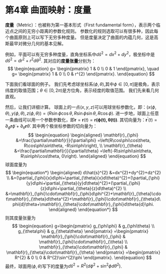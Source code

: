 # 第4章 曲面映射：度量

**度量**（Metric）：也被称为第一基本形式（First fundamental form），表示两个临近点之间的无穷小距离的参数化规则。
参数化的规则选取可以有很多种，因此每个曲面原则上可以写下无穷多种度量。
但是度量决定了曲面的内蕴几何，这是高斯最早对微分几何的基本见解。

例如，平面可以有无穷多种度量，直角坐标系中$d\hat{s}^{2}=dx^{2}+dy^{2}$，极坐标中是$d\hat{s}^{2}=dr^{2}+r^{2}d\theta^{2}$.
其对应的**度量张量**分别为：
$$
\begin{equation}
g=
\begin{pmatrix}
 1 & 0 \\
 0 & 1
\end{pmatrix}, \quad
g=
\begin{pmatrix}
 1 & 0 \\
 0 & r^{2}
\end{pmatrix}.
\end{equation}
$$

下面我们看球面的例子。
我们先考虑球坐标系$(\phi, \theta)$,其中$\phi\in[0, \pi]$是极角，表示纬度的取值范围；$\theta\in[0, 2\pi)$是方位角，表示经度的取值范围。
我们先来看几何直观。

然后，让我们详细计算。
球面上的一点$(x, y, z)$可以用球坐标参数化，即：$(x(\phi, \theta), y(\phi, \theta), z(\phi, \theta))=(R\sin\phi\cos\theta, R\sin\phi\sin\theta, R\cos\phi)$.
进一步地，球面上任意一条曲线可以用一个参数参数化，即$\mathbf{r}=\mathbf{r}(t)=\mathbf{r(\phi(t), \theta(t))}$.
其切向量为：$\mathbf{r}^{\prime}(t)=\partial_{\phi}\mathbf{r}\dot{\phi}+\partial_{\theta}\mathbf{r}\dot{\theta}$.
其中两个极坐标参数的切向量为：
$$
\begin{equation}
\begin{aligned}
\mathbf{r}_{\phi}
&=\frac{\partial\mathbf{r}}{\partial\phi}
=\left(R\cos\phi\cos\theta, R\cos\phi\sin\theta, -R\sin\phi\right), \\
\mathbf{r}_{\theta}
&=\frac{\partial\mathbf{r}}{\partial\theta}
=\left(-R\sin\phi\sin\theta, R\sin\phi\cos\theta, 0\right).
\end{aligned}
\end{equation}
$$
球面度量为
$$
\begin{equation*}
\begin{aligned}
d\hat{s}^{2}
&=dx^{2}+dy^{2}+dz^{2} \\
&=(\partial_{\phi}{x}d\phi+\partial_{\theta}{x}d\theta)^{2}+(\partial_{\phi}{y}d\phi+\partial_{\theta}{y}d\theta)^{2}+(\partial_{\phi}{z}d\phi+\partial_{\theta}{z}d\theta)^{2} \\
&=\mathbf{r}_{\phi}\cdot\mathbf{r}_{\phi}d\phi^{2}+\mathbf{r}_{\theta}\cdot\mathbf{r}_{\theta}d\theta^{2}+\mathbf{r}_{\phi}\cdot\mathbf{r}_{\theta}d\phi{d}\theta+\mathbf{r}_{\theta}\cdot\mathbf{r}_{\phi}d\theta{d}\phi.
\end{aligned}
\end{equation*}
$$
则其度量张量为
$$
\begin{equation}
g=\begin{pmatrix}
 g_{\phi\phi} & g_{\phi\theta} \\
 g_{\theta\phi} & g_{\theta\theta}
\end{pmatrix}
=\begin{pmatrix}
 \mathbf{r}_{\phi}\cdot\mathbf{r}_{\phi} & \mathbf{r}_{\phi}\cdot\mathbf{r}_{\theta} \\
 \mathbf{r}_{\theta}\cdot\mathbf{r}_{\phi} & \mathbf{r}_{\theta}\cdot\mathbf{r}_{\theta}
\end{pmatrix}
=\begin{pmatrix}
R^{2} & 0 \\
0 & R^{2}\sin^{2}\phi
\end{pmatrix}.
\end{equation}
$$
最终，球面用$(\phi, \theta)$写下的度量为$d\hat{s}^{2}=R^{2}\left(d\phi^{2}+\sin^{2}\phi{d}\theta^{2}\right)$.
